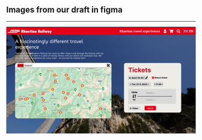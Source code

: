 ## Images from our draft in figma
---

![main page](https://github.com/Plajta/RhaetianRailwayRework/blob/main/docs/imgs/PlajtaWeb13.png "main page")
